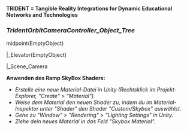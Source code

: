 #### **TRIDENT = Tangible Reality Integrations for Dynamic Educational Networks and Technologies**

<h3><i>TridentOrbitCameraController_Object_Tree</i></h3>

<p>midpoint(EmptyObject)</p>
<p>|_Elevator(EmptyObject)</p>
<p>|_Scene_Camera</p>


**Anwenden des Ramp SkyBox Shaders:**
- *Erstelle eine neue Material-Datei in Unity (Rechtsklick im Projekt-Explorer, "Create" > "Material").*
- *Weise dem Material den neuen Shader zu, indem du im Material-Inspektor unter "Shader" den Shader "Custom/Skybox" auswählst.*
- *Gehe zu "Window" > "Rendering" > "Lighting Settings" in Unity.*
- *Ziehe dein neues Material in das Feld "Skybox Material".*

